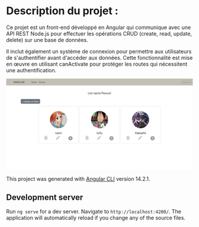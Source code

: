 # Description du projet :

Ce projet est un front-end développé en Angular qui communique avec une API REST Node.js pour effectuer les opérations CRUD (create, read, update, delete) sur une base de données.

Il inclut également un système de connexion pour permettre aux utilisateurs de s'authentifier avant d'accéder aux données. Cette fonctionnalité est mise en œuvre en utilisant canActivate pour protéger les routes qui nécessitent une authentification.


![alt text](page_persos.png)


This project was generated with [Angular CLI](https://github.com/angular/angular-cli) version 14.2.1.

## Development server

Run `ng serve` for a dev server. Navigate to `http://localhost:4200/`. The application will automatically reload if you change any of the source files.


